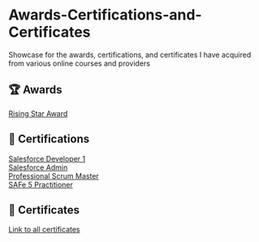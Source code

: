 # Awards-Certifications-and-Certificates
Showcase for the awards, certifications, and certificates I have acquired from various online courses and providers

## 🏆 Awards
[Rising Star Award](awards/Robert_Evanik_Rising_Star.pdf)<br>

## 💯 Certifications 
[Salesforce Developer 1](certifications/Salesforce/Salesforce_Certified_Platform_Developer_I.pdf)<br>
[Salesforce Admin](certifications/Salesforce/Salesforce_Administrator.pdf)<br>
[Professional Scrum Master](certifications/Scrum.org/Professional_Scrum_Master_I.pdf)<br>
[SAFe 5 Practitioner](certifications/SAFe/Certified_SAFe__5_Practitioner_Badge20220301-53-wq2v18.pdf)<br>

## 📝 Certificates
[Link to all certificates](certificates)<br>
